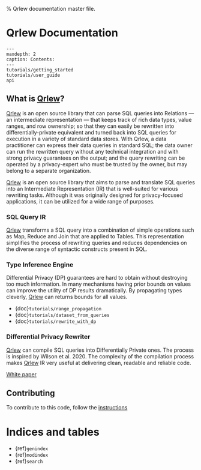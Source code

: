 % Qrlew documentation master file.

# Qrlew Documentation


```{toctree}
---
maxdepth: 2
caption: Contents:
---
tutorials/getting_started
tutorials/user_guide
api
```
## What is [Qrlew](https://qrlew.github.io/)?

[Qrlew](https://qrlew.github.io/) is an open source library that can parse SQL queries into
Relations — an intermediate representation — that keeps track of rich data types, value
ranges, and row ownership; so that they can easily be rewritten into differentially-private
equivalent and turned back into SQL queries for execution in a variety of standard data
stores.
With Qrlew, a data practitioner can express their data queries in standard SQL; the data
owner can run the rewritten query without any technical integration and with strong privacy
guarantees on the output; and the query rewriting can be operated by a privacy-expert who
must be trusted by the owner, but may belong to a separate organization.

[Qrlew](https://qrlew.github.io/) is an open source library that aims to parse and translate SQL queries into an Intermediate Representation (IR) that is well-suited for various rewriting tasks. Although it was originally designed for privacy-focused applications, it can be utilized for a wide range of purposes.

### SQL Query IR
[Qrlew](https://qrlew.github.io/) transforms a SQL query into a combination of simple operations such as Map, Reduce and Join that are applied to Tables. This representation simplifies the process of rewriting queries and reduces dependencies on the diverse range of syntactic constructs present in SQL.

### Type Inference Engine
Differential Privacy (DP) guarantees are hard to obtain without destroying too much information. In many mechanisms having prior bounds on values can improve the utility of DP results dramatically. By propagating types cleverly, [Qrlew](https://qrlew.github.io/) can returns bounds for all values.

- {doc}`tutorials/range_propagation`
- {doc}`tutorials/dataset_from_queries`
- {doc}`tutorials/rewrite_with_dp`

### Differential Privacy Rewriter
[Qrlew](https://qrlew.github.io/) can compile SQL queries into Differentially Private ones. The process is inspired by Wilson et al. 2020. The complexity of the compilation process makes [Qrlew](https://qrlew.github.io/) IR very useful at delivering clean, readable and reliable code.

[White paper](https://hal.science/hal-04350665v1/document)

## Contributing

To contribute to this code, follow the [instructions](contributing)

# Indices and tables

- {ref}`genindex`
- {ref}`modindex`
- {ref}`search`
